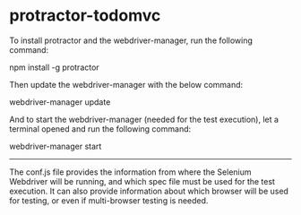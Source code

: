 protractor-todomvc
==================
To install protractor and the webdriver-manager, run the following command:

npm install -g protractor

Then update the webdriver-manager with the below command:

webdriver-manager update

And to start the webdriver-manager (needed for the test execution), let a terminal opened and run the following command:

webdriver-manager start

______________________________________________________________________________________________________

The conf.js file provides the information from where the Selenium Webdriver will be running, and which spec file must be used for the test execution.
It can also provide information about which browser will be used for testing, or even if multi-browser testing is needed.
